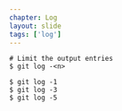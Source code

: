 ```yaml
---
chapter: Log
layout: slide
tags: ['log']
---
```


	# Limit the output entries
	$ git log -<n>
	
	$ git log -1
	$ git log -3
	$ git log -5
